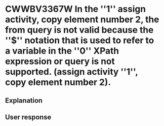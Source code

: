 # CWWBV3367W In the ''1'' assign activity, copy element number 2, the from query is not valid because the ''$'' notation that is used to refer to a variable in the ''0'' XPath expression or query is not supported. (assign activity ''1'', copy element number 2).

## Explanation

## User response